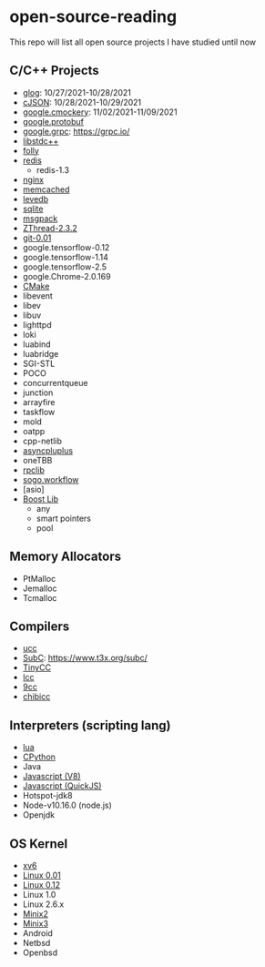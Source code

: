 # open-source-reading
This repo will list all open source projects I have studied until now

## C/C++ Projects
* [glog](https://github.com/google/glog): 10/27/2021-10/28/2021
* [cJSON](https://github.com/DaveGamble/cJSON): 10/28/2021-10/29/2021
* [google.cmockery](https://github.com/google/cmockery): 11/02/2021-11/09/2021
* [google.protobuf](https://github.com/protocolbuffers/protobuf)
* [google.grpc](https://github.com/grpc/grpc): https://grpc.io/
* [libstdc++](https://github.com/gcc-mirror/gcc/tree/master/libstdc%2B%2B-v3)
* [folly](https://github.com/facebook/folly)
* [redis](https://github.com/redis/redis)
    * redis-1.3
* [nginx](https://github.com/nginx/nginx)
* [memcached](https://github.com/memcached/memcached)
* [levedb](https://github.com/google/leveldb)
* [sqlite](https://github.com/sqlite/sqlite)
* [msgpack](https://github.com/msgpack/msgpack)
* [ZThread-2.3.2](http://zthread.sourceforge.net/)
* [git-0.01](https://github.com/zeroli/git-0.01)
* google.tensorflow-0.12
* google.tensorflow-1.14
* google.tensorflow-2.5
* google.Chrome-2.0.169
* [CMake](https://github.com/Kitware/CMake)
* libevent
* libev
* libuv
* lighttpd
* loki
* luabind
* luabridge
* SGI-STL
* POCO
* concurrentqueue
* junction
* arrayfire
* taskflow
* mold
* oatpp
* cpp-netlib
* [asyncpluplus](https://github.com/Amanieu/asyncplusplus)
* oneTBB
* [rpclib](https://github.com/rpclib/rpclib)
* [sogo.workflow](https://github.com/sogou/workflow)
* [asio]
* [Boost Lib](https://github.com/boostorg)
    * any
    * smart pointers
    * pool

## Memory Allocators
* PtMalloc
* Jemalloc
* Tcmalloc

## Compilers
* [ucc](https://github.com/nobled/ucc)
* [SubC](https://github.com/jezze/subc): https://www.t3x.org/subc/
* [TinyCC](https://github.com/TinyCC/tinycc)
* [lcc](https://github.com/drh/lcc)
* [9cc](https://github.com/rui314/9cc)
* [chibicc](https://github.com/rui314/chibicc)

## Interpreters (scripting lang)
* [lua](https://github.com/lua/lua)
* [CPython](https://github.com/python/cpython)
* Java
* [Javascript (V8)](https://v8.dev/)
* [Javascript (QuickJS)](https://bellard.org/quickjs/)
* Hotspot-jdk8
* Node-v10.16.0 (node.js)
* Openjdk

## OS Kernel
* [xv6](https://github.com/mit-pdos/xv6-public)
* [Linux 0.01](https://mirrors.edge.kernel.org/pub/linux/kernel/Historic/)
* [Linux 0.12](https://mirrors.edge.kernel.org/pub/linux/kernel/Historic/old-versions/)
* Linux 1.0
* Linux 2.6.x
* [Minix2](https://github.com/zeroli/old-minix)
* [Minix3](https://github.com/Stichting-MINIX-Research-Foundation/minix)
* Android
* Netbsd
* Openbsd

